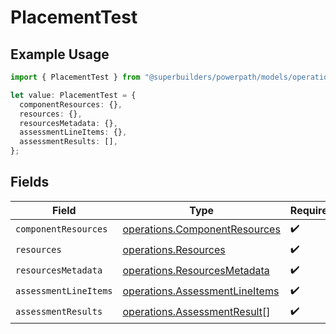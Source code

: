 # PlacementTest

## Example Usage

```typescript
import { PlacementTest } from "@superbuilders/powerpath/models/operations";

let value: PlacementTest = {
  componentResources: {},
  resources: {},
  resourcesMetadata: {},
  assessmentLineItems: {},
  assessmentResults: [],
};
```

## Fields

| Field                                                                            | Type                                                                             | Required                                                                         | Description                                                                      |
| -------------------------------------------------------------------------------- | -------------------------------------------------------------------------------- | -------------------------------------------------------------------------------- | -------------------------------------------------------------------------------- |
| `componentResources`                                                             | [operations.ComponentResources](../../models/operations/componentresources.md)   | :heavy_check_mark:                                                               | N/A                                                                              |
| `resources`                                                                      | [operations.Resources](../../models/operations/resources.md)                     | :heavy_check_mark:                                                               | N/A                                                                              |
| `resourcesMetadata`                                                              | [operations.ResourcesMetadata](../../models/operations/resourcesmetadata.md)     | :heavy_check_mark:                                                               | N/A                                                                              |
| `assessmentLineItems`                                                            | [operations.AssessmentLineItems](../../models/operations/assessmentlineitems.md) | :heavy_check_mark:                                                               | N/A                                                                              |
| `assessmentResults`                                                              | [operations.AssessmentResult](../../models/operations/assessmentresult.md)[]     | :heavy_check_mark:                                                               | N/A                                                                              |